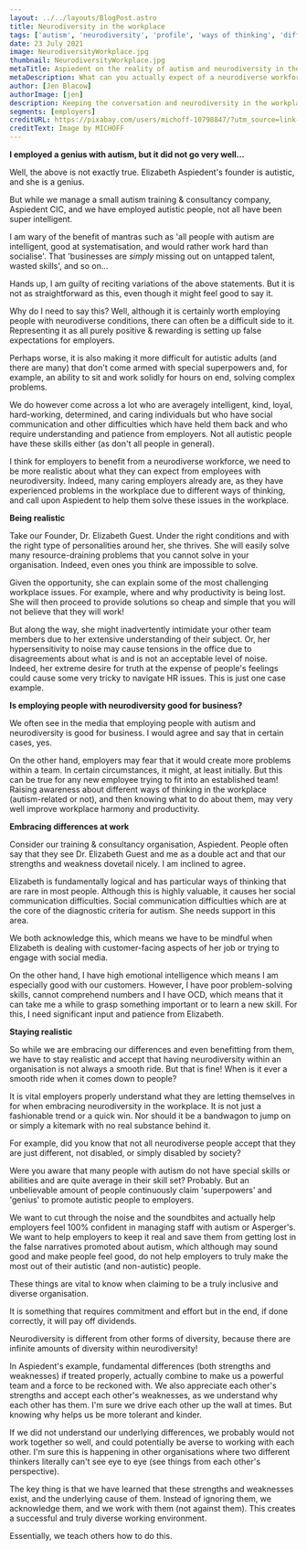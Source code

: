 ```yaml
---
layout: ../../layouts/BlogPost.astro
title: Neurodiversity in the workplace
tags: ['autism', 'neurodiversity', 'profile', 'ways of thinking', 'difference']
date: 23 July 2021
image: NeurodiversityWorkplace.jpg
thumbnail: NeurodiversityWorkplace.jpg
metaTitle: Aspiedent on the reality of autism and neurodiversity in the workplace 
metaDescription: What can you actually expect of a neurodiverse workforce? Aspiedent discusses the reality of autism and neurodiversity in the workplace.
author: [Jen Blacow]
authorImage: [jen]
description: Keeping the conversation and neurodiversity in the workplace as realistic as possible is important. Not everyone with autism and neurodiversity will suddenly bring innovation, superpowers, or an unstoppable work ethic into a company. Whilst there are certainly benefits to have a neurodiverse workforce, in order for it to be successful we need to take of our rose-tinted glasses or we risk setting false expectations of people and excluding the very people we are trying to include.
segments: [employers]
creditURL: https://pixabay.com/users/michoff-10798847/?utm_source=link-attribution&utm_medium=referral&utm_campaign=image&utm_content=3860037
creditText: Image by MICHOFF
---
```

**I employed a genius with autism, but it did not go very well...**

Well, the above is not exactly true. Elizabeth Aspiedent's founder is
autistic, and she is a genius. 

But while we manage a small autism training & consultancy company,
Aspiedent CIC, and we have employed autistic people, not all have been
super intelligent.  

I am wary of the benefit of mantras such as 'all people with autism are
intelligent, good at systematisation, and would rather work hard than
socialise'. That 'businesses are *simply* missing out on untapped
talent, wasted skills', and so on...

Hands up, I am guilty of reciting variations of the above statements.
But it is not as straightforward as this, even though it might feel good
to say it. 

Why do I need to say this? Well, although it is certainly worth
employing people with neurodiverse conditions, there can often be a
difficult side to it. Representing it as all purely positive & rewarding
is setting up false expectations for employers. 

Perhaps worse, it is also making it more difficult for autistic adults
(and there are many) that don't come armed with special superpowers and,
for example, an ability to sit and work solidly for hours on end,
solving complex problems.

We do however come across a lot who are averagely intelligent, kind,
loyal, hard-working, determined, and caring individuals but who have
social communication and other difficulties which have held them back
and who require understanding and patience from employers. Not all
autistic people have these skills either (as don't all people in
general). 

I think for employers to benefit from a neurodiverse workforce, we need
to be more realistic about what they can expect from employees with
neurodiversity. Indeed, many caring employers already are, as they have
experienced problems in the workplace due to different ways of thinking,
and call upon Aspiedent to help them solve these issues in the
workplace. 

**Being realistic**

Take our Founder, Dr. Elizabeth Guest. Under the right conditions and
with the right type of personalities around her, she thrives. She will
easily solve many resource-draining problems that you cannot solve in
your organisation. Indeed, even ones you think are impossible to solve.

Given the opportunity, she can explain some of the most challenging
workplace issues. For example, where and why productivity is being lost.
She will then proceed to provide solutions so cheap and simple that you
will not believe that they will work!

But along the way, she might inadvertently intimidate your other team
members due to her extensive understanding of their subject. Or, her
hypersensitivity to noise may cause tensions in the office due to
disagreements about what is and is not an acceptable level of noise.
Indeed, her extreme desire for truth at the expense of people's feelings
could cause some very tricky to navigate HR issues. This is just one
case example.

**Is employing people with neurodiversity good for business?** 

We often see in the media that employing people with autism and
neurodiversity is good for business. I would agree and say that in
certain cases, yes.

On the other hand, employers may fear that it would create more problems
within a team. In certain circumstances, it might, at least initially.
But this can be true for any new employee trying to fit into an
established team! Raising awareness about different ways of thinking in
the workplace (autism-related or not), and then knowing what to do about
them, may very well improve workplace harmony and productivity. 

**Embracing differences at work**

Consider our training & consultancy organisation, Aspiedent. People
often say that they see Dr. Elizabeth Guest and me as a double act and
that our strengths and weakness dovetail nicely. I am inclined to
agree. 

Elizabeth is fundamentally logical and has particular ways of thinking
that are rare in most people. Although this is highly valuable, it
causes her social communication difficulties. Social communication
difficulties which are at the core of the diagnostic criteria for
autism. She needs support in this area. 

We both acknowledge this, which means we have to be mindful when
Elizabeth is dealing with customer-facing aspects of her job or trying
to engage with social media.

On the other hand, I have high emotional intelligence which means I am
especially good with our customers. However, I have poor problem-solving
skills, cannot comprehend numbers and I have OCD, which means that it
can take me a while to grasp something important or to learn a new
skill. For this, I need significant input and patience from Elizabeth.

**Staying realistic**

So while we are embracing our differences and even benefitting from
them, we have to stay realistic and accept that having neurodiversity
within an organisation is not always a smooth ride. But that is fine!
When is it ever a smooth ride when it comes down to people?

It is vital employers properly understand what they are letting
themselves in for when embracing neurodiversity in the workplace. It is
not just a fashionable trend or a quick win. Nor should it be a
bandwagon to jump on or simply a kitemark with no real substance behind
it. 

For example, did you know that not all neurodiverse people accept that
they are just different, not disabled, or simply disabled by society? 

Were you aware that many people with autism do not have special skills
or abilities and are quite average in their skill set? Probably. But an
unbelievable amount of people continuously claim 'superpowers' and
'genius' to promote autistic people to employers. 

We want to cut through the noise and the soundbites and actually help
employers feel 100% confident in managing staff with autism or
Asperger's. We want to help employers to keep it real and save them from
getting lost in the false narratives promoted about autism, which
although may sound good and make people feel good, do not help employers
to truly make the most out of their autistic (and non-autistic) people. 

These things are vital to know when claiming to be a truly inclusive and
diverse organisation. 

It is something that requires commitment and effort but in the end, if
done correctly, it will pay off dividends. 

Neurodiversity is different from other forms of diversity, because there
are infinite amounts of diversity within neurodiversity!

In Aspiedent's example, fundamental differences (both strengths and
weaknesses) if treated properly, actually combine to make us a powerful
team and a force to be reckoned with. We also appreciate each other's
strengths and accept each other's weaknesses, as we understand why each
other has them. I'm sure we drive each other up the wall at times. But
knowing why helps us be more tolerant and kinder. 

If we did not understand our underlying differences, we probably would
not work together so well, and could potentially be averse to working
with each other. I'm sure this is happening in other organisations where
two different thinkers literally can't see eye to eye (see things from
each other's perspective). 

The key thing is that we have learned that these strengths and
weaknesses exist, and the underlying cause of them. Instead of ignoring
them, we acknowledge them, and we work with them (not against them).
This creates a successful and truly diverse working environment.

Essentially, we teach others how to do this.

